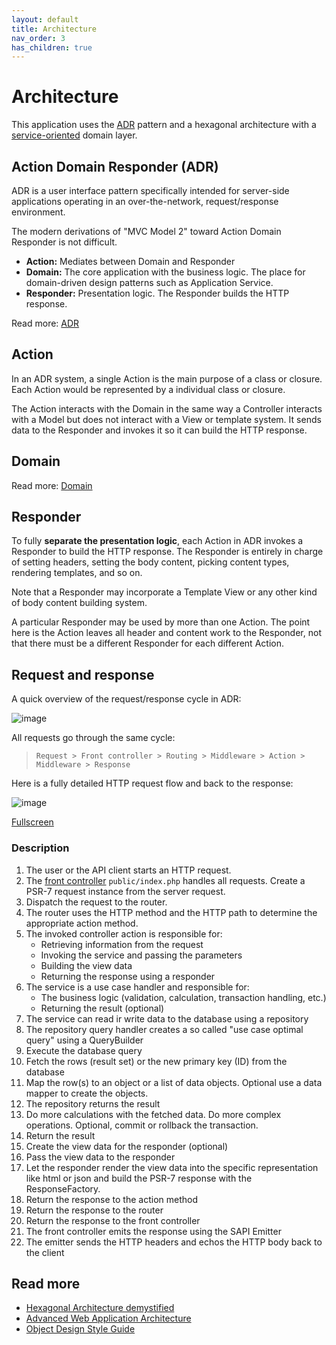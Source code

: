 ```yaml
---
layout: default
title: Architecture
nav_order: 3
has_children: true
---
```


# Architecture

This application uses the [ADR](#action-domain-responder-adr) pattern and a hexagonal architecture with a [service-oriented](#service-oriented-architecture-soa) domain layer.  

## Action Domain Responder (ADR)

ADR is a user interface pattern specifically intended for server-side applications operating in an over-the-network, request/response environment.

The modern derivations of "MVC Model 2"  toward Action Domain Responder is not difficult. 

* **Action:** Mediates between Domain and Responder
* **Domain:** The core application with the business logic. The place for domain-driven design patterns such as Application Service.
* **Responder:** Presentation logic. The Responder builds the HTTP response.

Read more: [ADR](https://github.com/pmjones/adr/blob/master/ADR.md)

## Action

In an ADR system, a single Action is the main purpose of a class or closure. Each Action would be represented by a individual class or closure.

The Action interacts with the Domain in the same way a Controller interacts with a Model but does not interact with a View or template system. It sends data to the Responder and invokes it so it can build the HTTP response.

## Domain

Read more: [Domain](architecture/domain.md)

## Responder

To fully **separate the presentation logic**, each Action in ADR invokes a Responder to build the HTTP response. The Responder is entirely in charge of setting headers, setting the body content, picking content types, rendering templates, and so on.

Note that a Responder may incorporate a Template View or any other kind of body content building system.

A particular Responder may be used by more than one Action. The point here is the Action leaves all header and content work to the Responder, not that there must be a different Responder for each different Action.

## Request and response

A quick overview of the request/response cycle in ADR:

![image](https://user-images.githubusercontent.com/781074/67461691-3c34a880-f63e-11e9-8266-2119ac98f639.png)

All requests go through the same cycle:  

> `Request > Front controller > Routing > Middleware > Action > Middleware > Response`

Here is a fully detailed HTTP request flow and back to the response:

![image](https://user-images.githubusercontent.com/781074/59540964-b2dad000-8eff-11e9-89da-aa98e400bd88.png)

[Fullscreen](https://user-images.githubusercontent.com/781074/59540964-b2dad000-8eff-11e9-89da-aa98e400bd88.png)

### Description

1. The user or the API client starts an HTTP request. 
2. The [front controller](https://en.wikipedia.org/wiki/Front_controller) `public/index.php` handles all requests. Create a PSR-7 request instance from the server request.
3. Dispatch the request to the router.
4. The router uses the HTTP method and the HTTP path to determine the appropriate action method.
5. The invoked controller action is responsible for:
   * Retrieving information from the request
   * Invoking the service and passing the parameters
   * Building the view data
   * Returning the response using a responder
6. The service is a use case handler and responsible for:
   * The business logic (validation, calculation, transaction handling, etc.)
   * Returning the result (optional)
7. The service can read ir write data to the database using a repository
8. The repository query handler creates a so called "use case optimal query" using a QueryBuilder
9. Execute the database query
10. Fetch the rows (result set) or the new primary key (ID) from the database
11. Map the row(s) to an object or a list of data objects. Optional use a data mapper to create the objects.
12. The repository returns the result
13. Do more calculations with the fetched data. Do more complex operations. Optional, commit or rollback the transaction.
14. Return the result
15. Create the view data for the responder (optional)
16. Pass the view data to the responder
17. Let the responder render the view data into the specific representation like html or json and build the PSR-7 response with the ResponseFactory. 
18. Return the response to the action method
19. Return the response to the router
20. Return the response to the front controller
21. The front controller emits the response using the SAPI Emitter
22. The emitter sends the HTTP headers and echos the HTTP body back to the client

## Read more

* [Hexagonal Architecture demystified](https://madewithlove.be/hexagonal-architecture-demystified/)
* [Advanced Web Application Architecture](https://www.slideshare.net/matthiasnoback/advanced-web-application-architecture-full-stack-europe-2019)
* [Object Design Style Guide](https://www.manning.com/books/object-design-style-guide?a_aid=object-design&a_bid=4e089b42)

